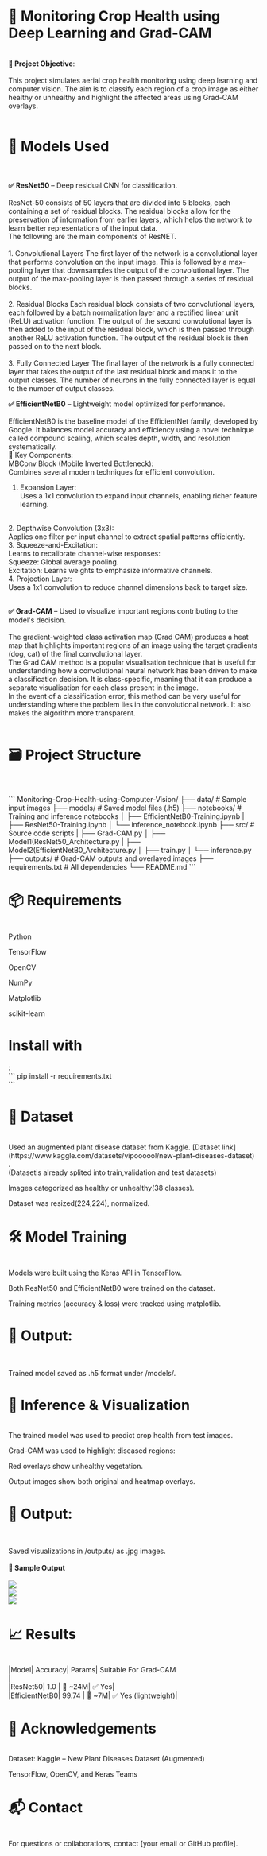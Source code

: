 <h1>🌾 Monitoring Crop Health using Deep Learning and Grad-CAM</h1><br>
<b>📌 Project Objective</b>:<br>
<br>This project simulates aerial crop health monitoring using deep learning and computer vision. The aim is to classify each region of a crop image as either healthy or unhealthy and highlight the affected areas using Grad-CAM overlays.<br>
<br>
<h1>🧠 Models Used</h1><br><br>
<b>✅ ResNet50 </b>– Deep residual CNN for classification.<br><br>
ResNet-50 consists of 50 layers that are divided into 5 blocks, each containing a set of residual blocks. The residual blocks allow for the preservation of information from earlier layers, which helps the network to learn better representations of the input data.
<br>
The following are the main components of ResNET.
<br><br>
1. Convolutional Layers
The first layer of the network is a convolutional layer that performs convolution on the input image. This is followed by a max-pooling layer that downsamples the output of the convolutional layer. The output of the max-pooling layer is then passed through a series of residual blocks.
<br><br>
2. Residual Blocks
Each residual block consists of two convolutional layers, each followed by a batch normalization layer and a rectified linear unit (ReLU) activation function. The output of the second convolutional layer is then added to the input of the residual block, which is then passed through another ReLU activation function. The output of the residual block is then passed on to the next block.
<br><br>
3. Fully Connected Layer
The final layer of the network is a fully connected layer that takes the output of the last residual block and maps it to the output classes. The number of neurons in the fully connected layer is equal to the number of output classes.

<b>✅ EfficientNetB0</b> – Lightweight model optimized for performance.<br><br>
EfficientNetB0 is the baseline model of the EfficientNet family, developed by Google. It balances model accuracy and efficiency using a novel technique called compound scaling, which scales depth, width, and resolution systematically.
<br>
🔧 Key Components:<br>
MBConv Block (Mobile Inverted Bottleneck):<br>
Combines several modern techniques for efficient convolution.
<br>
1. Expansion Layer:<br>
Uses a 1x1 convolution to expand input channels, enabling richer feature learning.
<br>
2. Depthwise Convolution (3x3):<br>
Applies one filter per input channel to extract spatial patterns efficiently.
<br>
3. Squeeze-and-Excitation:<br>
Learns to recalibrate channel-wise responses:
<br>
Squeeze: Global average pooling.
<br>
Excitation: Learns weights to emphasize informative channels.
<br>
4. Projection Layer:<br>
Uses a 1x1 convolution to reduce channel dimensions back to target size.<br><br>

<b>✅ Grad-CAM</b> – Used to visualize important regions contributing to the model's decision.<br><br>
The gradient-weighted class activation map (Grad CAM) produces a heat map that highlights important regions of an image using the target gradients (dog, cat) of the final convolutional layer.
<br>
The Grad CAM method is a popular visualisation technique that is useful for understanding how a convolutional neural network has been driven to make a classification decision. It is class-specific, meaning that it can produce a separate visualisation for each class present in the image.
<br>
In the event of a classification error, this method can be very useful for understanding where the problem lies in the convolutional network. It also makes the algorithm more transparent.
<br><br>
<h1>🗃️ Project Structure</h1><br>
<br>
```
Monitoring-Crop-Health-using-Computer-Vision/
├── data/               # Sample input images
├── models/             # Saved model files (.h5)
├── notebooks/          # Training and inference notebooks
│   ├── EfficientNetB0-Training.ipynb
|   ├── ResNet50-Training.ipynb
│   └── inference_notebook.ipynb
├── src/                # Source code scripts
|   ├── Grad-CAM.py
│   ├── Model1(ResNet50_Architecture.py
|   ├── Model2(EfficientNetB0_Architecture.py
│   ├── train.py
│   └── inference.py
├── outputs/            # Grad-CAM outputs and overlayed images
├── requirements.txt    # All dependencies
└── README.md
```
<br>
<h1>📦 Requirements</h1><br>
Python <br>

TensorFlow <br>

OpenCV<br>

NumPy<br>

Matplotlib<br>

scikit-learn<br>

<h1>Install with</h1>:<br>
```
pip install -r requirements.txt<br>
```
<h1>📁 Dataset</h1><br>
Used an augmented plant disease dataset from Kaggle. [Dataset link](https://www.kaggle.com/datasets/vipoooool/new-plant-diseases-dataset)<br>.<br>
(Datasetis already splited into train,validation and test datasets)<br>

Images categorized as healthy or unhealthy(38 classes).<br>

Dataset was resized(224,224), normalized.<br>

<h1>🛠️ Model Training</h1><br>
Models were built using the Keras API in TensorFlow.<br>

Both ResNet50 and EfficientNetB0 were trained on the dataset.<br>

Training metrics (accuracy & loss) were tracked using matplotlib.<br>

<h1>📄 Output:</h1><br>

Trained model saved as .h5 format under /models/.<br>

<h1>🎯 Inference & Visualization</h1><br>
The trained model was used to predict crop health from test images.<br>

Grad-CAM was used to highlight diseased regions:<br>

Red overlays show unhealthy vegetation.<br>

Output images show both original and heatmap overlays.<br>

<h1>📂 Output:</h1><br>

Saved visualizations in /outputs/ as .jpg images.<br>
<br>
<b>📸 Sample Output</b><br><br>
![](outputs/gradcam_output_4.jpg) <br>
![](outputs/gradcam_output_19.jpg) <br>
![](outputs/gradcam_output_24.jpg) <br>

<h1>📈 Results</h1><br>
|Model|	Accuracy|	Params|	Suitable For Grad-CAM<br>|<br>
|ResNet50|	1.0 |	🔺 ~24M|	✅ Yes|<br>
|EfficientNetB0|	99.74 |	🔻 ~7M|	✅ Yes (lightweight)|<br>

<h1>🤝 Acknowledgements</h1><br>
Dataset: Kaggle – New Plant Diseases Dataset (Augmented)<br>

TensorFlow, OpenCV, and Keras Teams<br>

<h1>📬 Contact</h1><br>
For questions or collaborations, contact [your email or GitHub profile].
